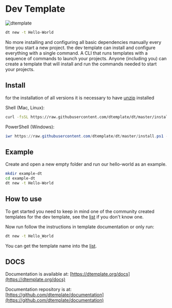 # Dev Template

![dtemplate](https://user-images.githubusercontent.com/72868196/160446275-1c6983f9-284a-4067-b28f-da4f80be3a37.jpg)

```sh
dt new -t Hello-World
```

No more installing and configuring all basic dependencies manually every time you start a new project. the dev template can install and configure everything with a single command. A CLI that runs templates with a sequence of commands to launch your projects. Anyone (including you) can create a template that will install and run the commands needed to start your projects.

## Install

for the installation of all versions it is necessary to have [unzip](http://stahlworks.com/dev/index.php?tool=zipunzip) installed

Shell (Mac, Linux):

```sh
curl -fsSL https://raw.githubusercontent.com/dtemplate/dt/master/install.sh | sh
```

PowerShell (Windows):

```powershell
iwr https://raw.githubusercontent.com/dtemplate/dt/master/install.ps1 -useb | iex
```

## Example

Create and open a new empty folder and run our hello-world as an example.

```sh
mkdir example-dt
cd example-dt
dt new -t Hello-World
```

## How to use

To get started you need to keep in mind one of the community created templates for the dev template, see the [list](https://dtemplate.org/templates) if you don't know one.

Now run follow the instructions in template documentation or only run:

```sh
dt new -t Hello_World
```

You can get the template name into the [list](https://dtemplate.org/templates).

## DOCS

Documentation is available at: [https://dtemplate.org/docs](https://dtemplate.org/docs)

Documentation repository is at: [https://github.com/dtemplate/documentation](https://github.com/dtemplate/documentation)

